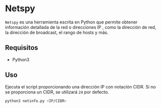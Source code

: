 # Netspy

`Netspy` es una herramienta escrita en Python que permite obtener información detallada de la red o direcciones IP , como la dirección de red, la dirección de broadcast, el rango de hosts y más.

## Requisitos

- Python3

## Uso

Ejecuta el script proporcionando una dirección IP con notación CIDR. Si no se proporciona un CIDR, se utilizará `24` por defecto.

```sh
python3 netinfo.py <IP/CIDR>
```

